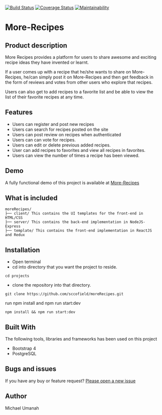 [![Build Status](https://travis-ci.org/sccofield/moreRecipes.svg?branch=develop)](https://travis-ci.org/sccofield/moreRecipes)
[![Coverage Status](https://coveralls.io/repos/github/sccofield/moreRecipes/badge.svg?branch=develop)](https://coveralls.io/github/sccofield/moreRecipes?branch=develop)
[![Maintainability](https://api.codeclimate.com/v1/badges/67e15af816f3aeea3950/maintainability)](https://codeclimate.com/github/sccofield/moreRecipes/maintainability)

# More-Recipes
## Product description
More Recipes provides a platform for users to share awesome and exciting recipe ideas they have invented or learnt.

If a user comes up with a recipe that he/she wants to share on More-Recipes, he/can simply post it on More-Recipes and then get feedback in the form of reviews and votes from other users who explore that recipes.

Users can also get to add recipes to a favorite list and be able to view the list of their favorite recipes at any time. 

## Features
+ Users can register and post new recipes
+ Users can search for recipes posted on the site
+ Users can post review on recipes when authenticated
+ Users can can vote for recipes.
+ Users can edit or delete previous added recipes.
+ User can add recipes to favorites and view all recipes in favorites.
+ Users can view the number of times a recipe has been viewed.

## Demo
A fully functional demo of this project is available at [More-Recipes](#)

## What is included

```
moreRecipes/
├── client/ This contains the UI templates for the front-end in HTML/CSS
├── server/ This contains the back-end implementation in NodeJS-Express
├── template/ This contains the front-end implementation in ReactJS and Redux

```
## Installation
+ Open terminal
+ cd into directory that you want the project to reside.
```
cd projects
```
+ clone the repository into that directory.
```
git clone https://github.com/sccofield/moreRecipes.git 
```
run npm install and npm run start:dev
```
npm install && npm run start:dev
```

## Built With
The following tools, libraries and frameworks has been used on this project
+ Bootstrap 4
+ PostgreSQL

## Bugs and issues
If you have any buy or feature request? [Please open a new issue]()

## Author
Michael Umanah
